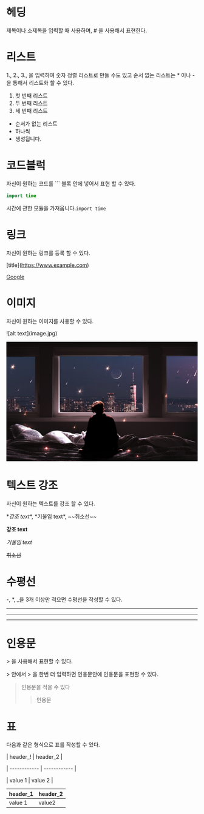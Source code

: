 # 헤딩

제목이나 소제목을 입력할 때 사용하며, \# 을 사용해서 표현한다.



# 리스트

1., 2., 3., 을 입력하여 숫자 정렬 리스트로 만들  수도 있고 순서 없는 리스트는 \* 이나 \- 을 통해서 리스트화 할 수 있다. 

1. 첫 번째 리스트
2. 두 번째 리스트
3. 세 번째 리스트



* 순서가 없는 리스트
* 하나씩
* 생성됩니다.



# 코드블럭

자신이 원하는 코드를 \``` 블록 안에 넣어서  표현 할 수 있다.

```java
import time
```



시간에 관한 모듈을 가져옵니다.`import time`



# 링크

자신이 원하는 링크를 등록 할 수 있다.

\[title](https://www.example.com)

[Google](https://www.google.com)



# 이미지

자신이 원하는 이미지를 사용할 수 있다.

 \!\[alt text](image.jpg)



![blog_background](images/MarkDown/blog_background-16305869747801.jpg)

# 텍스트 강조

자신이 원하는 텍스트를 강조 할 수 있다.

\**강조 text**, \*기울임 text\*, \~~취소선\~~

**강조 text**

*기울임 text*

~~취소선~~



# 수평선

\-, \*, \_을 3개 이상만 적으면 수평선을 작성할 수 있다.

---

***

___

# 인용문

\> 을 사용해서 표현할 수 있다.

 \> 안에서 \> 을 한번 더 입력하면 인용문안에 인용문을 표현할 수 있다.

> 인용문을 적을 수 있다
>
> > 인용문

# 표

다음과 같은 형식으로 표를 작성할 수 있다.

\| header_! \| header_2 \|

\| ------------ \| ------------  \|

\| value 1 \| value 2 \| 

| header_1 | header_2 |
| -------- | -------- |
| value 1  | value2   |





